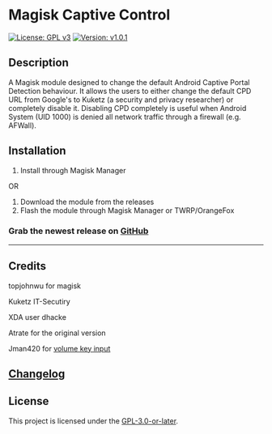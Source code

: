 # Magisk Captive Control
[![License: GPL v3](https://img.shields.io/badge/License-GPLv3-blue.svg)](https://www.gnu.org/licenses/gpl-3.0) [![Version: v1.0.1](https://img.shields.io/badge/dynamic/json?color=success&label=Version&query=version&url=https%3A%2F%2Fraw.githubusercontent.com%2Ftsukimio%2Fcaptive-control%2Fmain%2Fdocs%2Fupdate.json)](https://github.com/tsukimio/captive-control/releases)

## Description
A Magisk module designed to change the default Android Captive Portal Detection behaviour. It allows the users to either change the default CPD URL from Google's to Kuketz (a security and privacy researcher) or completely disable it. Disabling CPD completely is useful when Android System (UID 1000) is denied all network traffic through a firewall (e.g. AFWall).

## Installation
1. Install through Magisk Manager 

OR

1. Download the module from the releases
2. Flash the module through Magisk Manager or TWRP/OrangeFox

### Grab the newest release on [GitHub](https://github.com/tsukimio/captive-control/releases)

---

## Credits
topjohnwu for magisk

Kuketz IT-Secutiry

XDA user dhacke

Atrate for the original version

Jman420 for [volume key input](https://github.com/Jman420/magisk_selinux_manager/blob/develop/common/install.sh)
## [Changelog](./CHANGELOG)

## License
This project is licensed under the [GPL-3.0-or-later](https://www.gnu.org/licenses/gpl-3.0.html).

